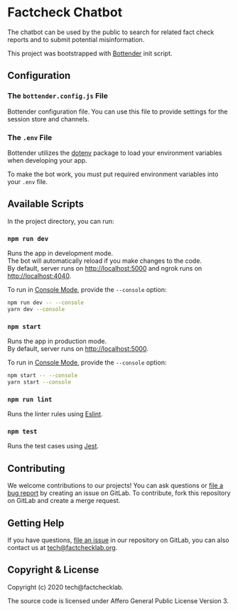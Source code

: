 <!--
SPDX-FileCopyrightText: 2020 tech@factchecklab <tech@factchecklab.org>

SPDX-License-Identifier: AGPL-3.0-or-later
-->

# Factcheck Chatbot

The chatbot can be used by the public to search for related fact check reports
and to submit potential misinformation.

This project was bootstrapped with
[Bottender](https://github.com/Yoctol/bottender) init script.

## Configuration

### The `bottender.config.js` File

Bottender configuration file. You can use this file to provide settings for the session store and channels.

### The `.env` File

Bottender utilizes the [dotenv](https://www.npmjs.com/package/dotenv) package to load your environment variables when developing your app.

To make the bot work, you must put required environment variables into your `.env` file.

## Available Scripts

In the project directory, you can run:

### `npm run dev`

Runs the app in development mode.<br>
The bot will automatically reload if you make changes to the code.<br>
By default, server runs on [http://localhost:5000](http://localhost:5000) and ngrok runs on [http://localhost:4040](http://localhost:4040).

To run in [Console Mode](https://bottender.js.org/docs/en/the-basics-console-mode), provide the `--console` option:

```sh
npm run dev -- --console
yarn dev --console
```

### `npm start`

Runs the app in production mode.<br>
By default, server runs on [http://localhost:5000](http://localhost:5000).

To run in [Console Mode](https://bottender.js.org/docs/en/the-basics-console-mode), provide the `--console` option:

```sh
npm start -- --console
yarn start --console
```

### `npm run lint`

Runs the linter rules using [Eslint](https://eslint.org/).

### `npm test`

Runs the test cases using [Jest](https://jestjs.io/).


## Contributing

We welcome contributions to our projects! You can ask questions or [file a bug
report](https://gitlab.com/factchecklab/factcheck-chatbot/-/issues/new) by
creating an issue on GitLab. To contribute, fork this repository on
GitLab and create a merge request.

## Getting Help

If you have questions, [file an issue](https://gitlab.com/factchecklab/factcheck-chatbot/-/issues/new)
in our repository on GitLab, you can
also contact us at [tech@factchecklab.org](mailto:tech@factchecklab.org).

## Copyright & License

Copyright (c) 2020 tech@factchecklab.

The source code is licensed under Affero General Public License Version 3.
